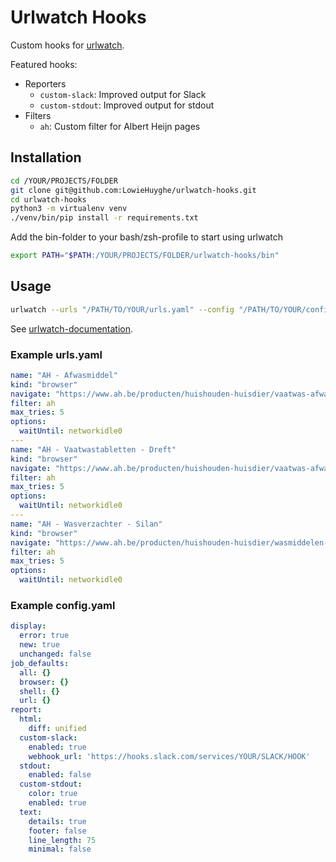 # Urlwatch Hooks

Custom hooks for [urlwatch](https://github.com/LowieHuyghe/urlwatch).

Featured hooks:
* Reporters
  - `custom-slack`: Improved output for Slack
  - `custom-stdout`: Improved output for stdout
* Filters
  - `ah`: Custom filter for Albert Heijn pages


## Installation

```bash
cd /YOUR/PROJECTS/FOLDER
git clone git@github.com:LowieHuyghe/urlwatch-hooks.git
cd urlwatch-hooks
python3 -m virtualenv venv
./venv/bin/pip install -r requirements.txt
```

Add the bin-folder to your bash/zsh-profile to start using urlwatch

```bash
export PATH="$PATH:/YOUR/PROJECTS/FOLDER/urlwatch-hooks/bin"
```

## Usage

```bash
urlwatch --urls "/PATH/TO/YOUR/urls.yaml" --config "/PATH/TO/YOUR/config.yaml"
```

See [urlwatch-documentation](https://github.com/LowieHuyghe/urlwatch).

### Example urls.yaml

```yaml
name: "AH - Afwasmiddel"
kind: "browser"
navigate: "https://www.ah.be/producten/huishouden-huisdier/vaatwas-afwasmiddel/afwasmiddel/bonus"
filter: ah
max_tries: 5
options:
  waitUntil: networkidle0
---
name: "AH - Vaatwastabletten - Dreft"
kind: "browser"
navigate: "https://www.ah.be/producten/huishouden-huisdier/vaatwas-afwasmiddel/vaatwas/vaatwas-tabletten/merk=Dreft/bonus"
filter: ah
max_tries: 5
options:
  waitUntil: networkidle0
---
name: "AH - Wasverzachter - Silan"
kind: "browser"
navigate: "https://www.ah.be/producten/huishouden-huisdier/wasmiddelen-wasverzachters/wasverzachters/wasverzachters-geconcentreerd/merk=Silan/bonus"
filter: ah
max_tries: 5
options:
  waitUntil: networkidle0
```

### Example config.yaml

```yaml
display:
  error: true
  new: true
  unchanged: false
job_defaults:
  all: {}
  browser: {}
  shell: {}
  url: {}
report:
  html:
    diff: unified
  custom-slack:
    enabled: true
    webhook_url: 'https://hooks.slack.com/services/YOUR/SLACK/HOOK'
  stdout:
    enabled: false
  custom-stdout:
    color: true
    enabled: true
  text:
    details: true
    footer: false
    line_length: 75
    minimal: false
```
